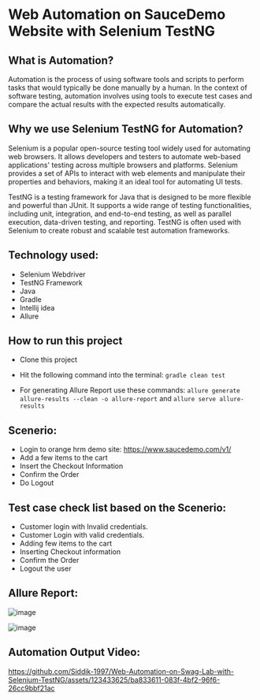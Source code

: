 # Web Automation on SauceDemo Website with Selenium TestNG

## What is Automation?

Automation is the process of using software tools and scripts to perform tasks that would typically be done manually by a human. In the context of software testing, automation involves using tools to execute test cases and compare the actual results with the expected results automatically.

## Why we use Selenium TestNG for Automation?

Selenium is a popular open-source testing tool widely used for automating web browsers. It allows developers and testers to automate web-based applications' testing across multiple browsers and platforms. Selenium provides a set of APIs to interact with web elements and manipulate their properties and behaviors, making it an ideal tool for automating UI tests.

TestNG is a testing framework for Java that is designed to be more flexible and powerful than JUnit. It supports a wide range of testing functionalities, including unit, integration, and end-to-end testing, as well as parallel execution, data-driven testing, and reporting. TestNG is often used with Selenium to create robust and scalable test automation frameworks.

## Technology used:
- Selenium Webdriver
- TestNG Framework
- Java
- Gradle
- Intellij idea
- Allure

## How to run this project

- Clone this project
- Hit the following command into the terminal:
 ```gradle clean test```
 
- For generating Allure Report use these commands:
```allure generate allure-results --clean -o allure-report``` and
```allure serve allure-results```

## Scenerio:

- Login to orange hrm demo site: https://www.saucedemo.com/v1/
- Add a few items to the cart
- Insert the Checkout Information
- Confirm the Order
- Do Logout

## Test case check list based on the Scenerio:

- Customer login with Invalid credentials. 
- Customer Login with valid credentials.
- Adding few items to the cart
- Inserting Checkout information
- Confirm the Order
- Logout the user

## Allure Report:


![image](https://github.com/Siddik-1997/Web-Automation-on-Swag-Lab-with-Selenium-TestNG/assets/123433625/758ab119-cfc3-4ec4-9dd6-7f5475a35a4b)


![image](https://github.com/Siddik-1997/Web-Automation-on-Swag-Lab-with-Selenium-TestNG/assets/123433625/3993a6e1-35d2-4673-b1f2-d3928af86cfc)


## Automation Output Video:

https://github.com/Siddik-1997/Web-Automation-on-Swag-Lab-with-Selenium-TestNG/assets/123433625/ba833611-083f-4bf2-96f6-26cc9bbf21ac






